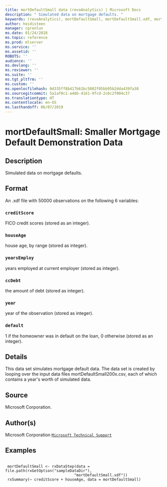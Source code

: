```yaml
---
title: mortDefaultSmall data (revoAnalytics) | Microsoft Docs
description: " Simulated data on mortgage defaults. "
keywords: (revoAnalytics), mortDefaultSmall, mortDefaultSmall.xdf, mortDefaultSmall2000.csv, mortDefaultSmall2001.csv, mortDefaultSmall2002.csv, mortDefaultSmall2003.csv, mortDefaultSmall2004.csv, mortDefaultSmall2005.csv, mortDefaultSmall2006.csv, mortDefaultSmall2007.csv, mortDefaultSmall2008.csv, mortDefaultSmall2009.csv, datasets
author: heidisteen
manager: cgronlun
ms.date: 01/24/2018
ms.topic: reference
ms.prod: mlserver
ms.service: ''
ms.assetid: ''
ROBOTS: ''
audience: ''
ms.devlang: ''
ms.reviewer: ''
ms.suite: ''
ms.tgt_pltfrm: ''
ms.custom: ''
ms.openlocfilehash: 0d335ff8b417b61bc5802f05bb95b2dda439fa38
ms.sourcegitcommit: 5a1af0c1-a46b-4161-9fcd-2c6c2f004c37
ms.translationtype: HT
ms.contentlocale: en-US
ms.lasthandoff: 06/07/2019
---
```

 # <a name="mortdefaultsmall-smaller-mortgage-default-demonstration-data"></a>mortDefaultSmall: Smaller Mortgage Default Demonstration Data 
 ## <a name="description"></a>Description

Simulated data on mortgage defaults.


 ## <a name="format"></a>Format

An .xdf file with 50000 observations on the following 6 variables:


### `creditScore`
FICO credit scores (stored as an integer).


### `houseAge`
house age, by range (stored as integer).


### `yearsEmploy`
years employed at current employer (stored as integer).


### `ccDebt`
the amount of debt (stored as integer).


### `year`
year of the observation (stored as integer).


### `default`
1 if the homeowner was in default on the loan, 0 otherwise (stored as an integer).





 ## <a name="details"></a>Details

This data set simulates mortgage default data. The data set is created by looping over the input data files mortDefaultSmall200x.csv, each of which contains a year's worth of simulated data.


 ## <a name="source"></a>Source

Microsoft Corporation.


 ## <a name="authors"></a>Author(s)
 Microsoft Corporation [`Microsoft Technical Support`](https://go.microsoft.com/fwlink/?LinkID=698556&clcid=0x409)


 ## <a name="examples"></a>Examples

 ```

  mortDefaultSmall <- rxDataStep(data = file.path(rxGetOption("sampleDataDir"),
                                "mortDefaultSmall.xdf"))
  rxSummary(~ creditScore + houseAge, data = mortDefaultSmall)
```



